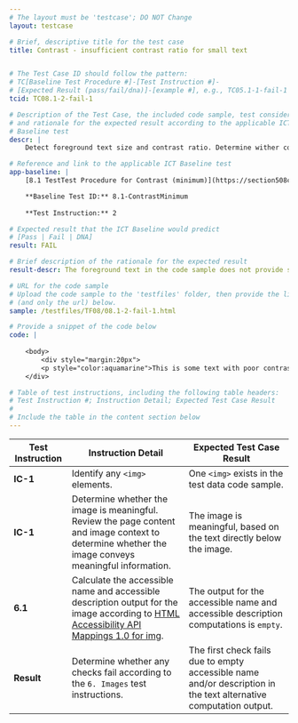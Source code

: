 ```yaml
---
# The layout must be 'testcase'; DO NOT Change
layout: testcase

# Brief, descriptive title for the test case
title: Contrast - insufficient contrast ratio for small text


# The Test Case ID should follow the pattern: 
# TC[Baseline Test Procedure #]-[Test Instruction #]-
# [Expected Result (pass/fail/dna)]-[example #], e.g., TC05.1-1-fail-1
tcid: TC08.1-2-fail-1

# Description of the Test Case, the included code sample, test considerations,
# and rationale for the expected result according to the applicable ICT
# Baseline test
descr: | 
    Detect foreground text size and contrast ratio. Determine wither contrast ratio is sufficient.

# Reference and link to the applicable ICT Baseline test
app-baseline: | 
    [8.1 TestTest Procedure for Contrast (minimum)](https://section508coordinators.github.io/ICTTestingBaseline/08Contrast.html)

    **Baseline Test ID:** 8.1-ContrastMinimum
    
    **Test Instruction:** 2

# Expected result that the ICT Baseline would predict
# [Pass | Fail | DNA]
result: FAIL

# Brief description of the rationale for the expected result
result-descr: The foreground text in the code sample does not provide sufficient contrast based on the text size, foreground color, and background color.

# URL for the code sample
# Upload the code sample to the 'testfiles' folder, then provide the link
# (and only the url) below.
sample: /testfiles/TF08/08.1-2-fail-1.html

# Provide a snippet of the code below
code: |
 
    <body>
        <div style="margin:20px">
        <p style="color:aquamarine">This is some text with poor contrast</p>
    </div>

# Table of test instructions, including the following table headers: 
# Test Instruction #; Instruction Detail; Expected Test Case Result
#
# Include the table in the content section below
---
```

| Test Instruction | Instruction Detail | Expected Test Case Result |
|------------------|--------------------|---------------------------|
| **IC-1** |  Identify any `<img>` elements. | One `<img>` exists in the test data code sample. |
| **IC-1** | Determine whether the image is meaningful. Review the page content and image context to determine whether the image conveys meaningful information. | The image is meaningful, based on the text directly below the image. |
| **6.1** | Calculate the accessible name and accessible description output for the image according to [HTML Accessibility API Mappings 1.0 for img](https://www.w3.org/TR/html-aam-1.0/#img-element). | The output for the accessible name and accessible description computations is `empty`. |
| **Result** | Determine whether any checks fail according to the `6. Images` test instructions. | The first check fails due to empty accessible name and/or description in the text alternative computation output. |